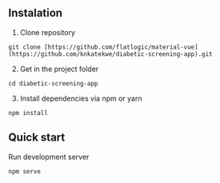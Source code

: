 ## Instalation 

1. Clone repository
```shell
git clone [https://github.com/flatlogic/material-vue](https://github.com/knkatekwe/diabetic-screening-app).git
```
2. Get in the project folder
```shell
cd diabetic-screening-app
```
3. Install dependencies via npm or yarn
```shell
npm install
```

## Quick start
Run development server
```shell
npm serve
```
